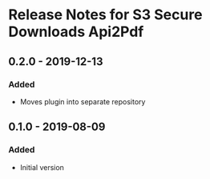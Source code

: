 # Release Notes for S3 Secure Downloads Api2Pdf

## 0.2.0 - 2019-12-13

### Added

- Moves plugin into separate repository

## 0.1.0 - 2019-08-09

### Added

- Initial version
